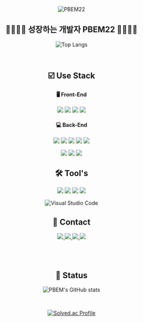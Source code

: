 <div align="center">
  
![PBEM22](https://capsule-render.vercel.app/api?type=venom&color=auto&height=300&section=header&text=PBEM22%20&fontSize=90)  

  <h2>🏳️‍🌈🏳️‍🌈 성장하는 개발자 PBEM22 🏳️‍🌈🏳️‍🌈 </h2> 
  
![Top Langs](https://github-readme-stats.vercel.app/api/top-langs/?username=PBEM22&layout=compact) 

<br>
<h2>☑️ Use Stack </h2>
<h4>🖥️ Front-End </h4>
<img src="https://img.shields.io/badge/html-E34F26.svg?style=for-the-badge&logo=html5&logoColor=white" /> <img src="https://img.shields.io/badge/css-4574E0.svg?style=for-the-badge&logo=css3&logoColor=white" /> <img src="https://img.shields.io/badge/javascript-F7DF1E.svg?style=for-the-badge&logo=javascript&logoColor=20232a" /> <img src="https://img.shields.io/badge/react-20232a.svg?style=for-the-badge&logo=react&logoColor=61DAFB" />   

<h4>💻 Back-End </h4>
<img src="https://img.shields.io/badge/java-F44336.svg?style=for-the-badge&logo=java&logoColor=white" /> <img src="https://img.shields.io/badge/spring-8BC34A.svg?style=for-the-badge&logo=spring&logoColor=white" /> <img src="https://img.shields.io/badge/security-20232a.svg?style=for-the-badge&logo=springsecurity&logoColor=6DB33F" /> <img src="https://img.shields.io/badge/spring boot-6DB33F.svg?style=for-the-badge&logo=springboot&logoColor=white" /> <img src="https://img.shields.io/badge/mysql-4479A1.svg?style=for-the-badge&logo=mysql&logoColor=white" />

<img src="https://img.shields.io/badge/docker-1488C6.svg?style=for-the-badge&logo=docker&logoColor=white" /> <img src="https://img.shields.io/badge/jenkins-D24939.svg?style=for-the-badge&logo=jenkins&logoColor=white" /> <img src="https://img.shields.io/badge/mariadb-003545.svg?style=for-the-badge&logo=mariadb&logoColor=white" />     

<h2>🛠️ Tool's </h2>
<img src="https://img.shields.io/badge/notion-white.svg?style=for-the-badge&logo=notion&logoColor=black" /> <img src="https://img.shields.io/badge/git-F14232.svg?style=for-the-badge&logo=git&logoColor=white" />
 <img src="https://img.shields.io/badge/github-181717.svg?style=for-the-badge&logo=github&logoColor=white" />  <img src="https://img.shields.io/badge/intellij-20232a.svg?style=for-the-badge&logo=intellijidea&logoColor=white" /> 
 
 ![Visual Studio Code](https://img.shields.io/badge/Visual%20Studio%20Code-007ACC.svg?&style=for-the-badge&logo=Visual%20Studio%20Code&logoColor=white)

<h2>🌈 Contact</h2>
<a href="https://velog.io/@publeman">
  <img src="https://img.shields.io/badge/velog-1EBC8F.svg?style=for-the-badge&logo=velog&logoColor=white" />
</a>
<a href="https://www.discord.com/users/323169081908002818">
  <img src="https://img.shields.io/badge/discord-7289DA.svg?style=for-the-badge&logo=discord&logoColor=white" />
</a>
<a href="https://www.instagram.com/dlacofbs/">
  <img src="https://img.shields.io/badge/instagram-E4405F.svg?style=for-the-badge&logo=instagram&logoColor=white" />
</a>
<a href="mailto:dlacofbs1229@gmail.com">
  <img src="https://img.shields.io/badge/dlacofbs1229@Gmail.com-D14836.svg?style=for-the-badge&logo=gmail&logoColor=white" /> 
</a>

<br>
<br>
<br>
<br>

<h2> 🧮 Status </h2>

![PBEM's GitHub stats](https://github-readme-stats.vercel.app/api?username=PBEM22&show_icons=true&theme=dark&count_private=true)  

<br>

[![Solved.ac Profile](http://mazassumnida.wtf/api/v2/generate_badge?boj=dlacofbs)](https://solved.ac/dlacofbs/)

</div>
